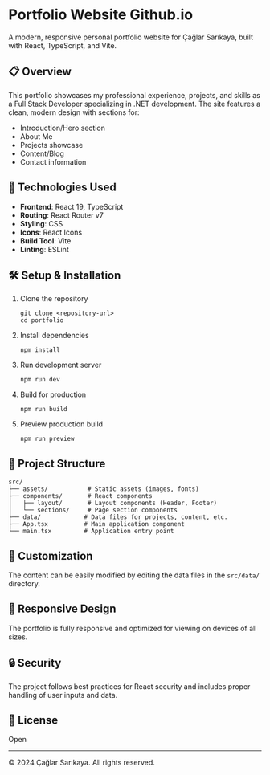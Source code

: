 # Portfolio Website Github.io

A modern, responsive personal portfolio website for Çağlar Sarıkaya, built with React, TypeScript, and Vite.

## 📋 Overview

This portfolio showcases my professional experience, projects, and skills as a Full Stack Developer specializing in .NET development. The site features a clean, modern design with sections for:

- Introduction/Hero section
- About Me
- Projects showcase
- Content/Blog
- Contact information

## 🚀 Technologies Used

- **Frontend**: React 19, TypeScript
- **Routing**: React Router v7
- **Styling**: CSS
- **Icons**: React Icons
- **Build Tool**: Vite
- **Linting**: ESLint

## 🛠️ Setup & Installation

1. Clone the repository
   ```
   git clone <repository-url>
   cd portfolio
   ```

2. Install dependencies
   ```
   npm install
   ```

3. Run development server
   ```
   npm run dev
   ```

4. Build for production
   ```
   npm run build
   ```

5. Preview production build
   ```
   npm run preview
   ```

## 📁 Project Structure

```
src/
├── assets/           # Static assets (images, fonts)
├── components/       # React components
│   ├── layout/       # Layout components (Header, Footer)
│   └── sections/     # Page section components
├── data/            # Data files for projects, content, etc.
├── App.tsx          # Main application component
└── main.tsx         # Application entry point
```

## 🔧 Customization

The content can be easily modified by editing the data files in the `src/data/` directory.

## 📱 Responsive Design

The portfolio is fully responsive and optimized for viewing on devices of all sizes.

## 🔒 Security

The project follows best practices for React security and includes proper handling of user inputs and data.

## 📄 License

Open

---

© 2024 Çağlar Sarıkaya. All rights reserved.

